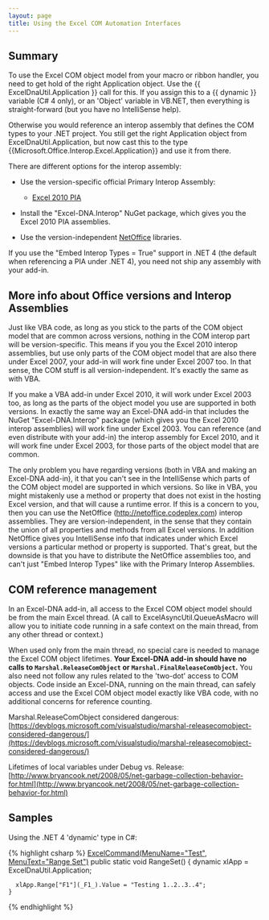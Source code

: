 ```yaml
---
layout: page
title: Using the Excel COM Automation Interfaces
---
```


## Summary

To use the Excel COM object model from your macro or ribbon handler, you need to get hold of the right Application object. Use the {{ ExcelDnaUtil.Application }} call for this. If you assign this to a {{ dynamic }} variable (C# 4 only), or an 'Object' variable in VB.NET, then everything is straight-forward (but you have no IntelliSense help).

Otherwise you would reference an interop assembly that defines the COM types to your .NET project. You still get the right Application object from ExcelDnaUtil.Application, but now cast this to the type {{Microsoft.Office.Interop.Excel.Application}} and use it from there. 

There are different options for the interop assembly:

*  Use the version-specific official Primary Interop Assembly:
	* [Excel 2010 PIA](http://www.microsoft.com/en-us/download/details.aspx?id=3508)

* Install the "Excel-DNA.Interop" NuGet package, which gives you the Excel 2010 PIA assemblies.

* Use the version-independent [NetOffice](http://netoffice.codeplex.com) libraries.

If you use the "Embed Interop Types = True" support in .NET 4 (the default when referencing a PIA under .NET 4), you need not ship any assembly with your add-in.

## More info about Office versions and Interop Assemblies

Just like VBA code, as long as you stick to the parts of the COM object model that are common across versions, nothing in the COM interop part will be version-specific. This means if you you the Excel 2010 interop assemblies, but use only parts of the COM object model that are also there under Excel 2007, your add-in will work fine under Excel 2007 too. In that sense, the COM stuff is all version-independent. It's exactly the same as with VBA.

If you make a VBA add-in under Excel 2010, it will work under Excel 2003 too, as long as the parts of the object model you use are supported in both versions. In exactly the same way an Excel-DNA add-in that includes the NuGet "Excel-DNA.Interop" package (which gives you the Excel 2010 interop assemblies) will work fine under Excel 2003.  You can reference (and even distribute with your add-in) the interop assembly for Excel 2010, and it will work fine under Excel 2003, for those parts of the object model that are common.

The only problem you have regarding versions (both in VBA and making an Excel-DNA add-in), it that you can't see in the IntelliSense which parts of the COM object model are supported in which versions. So like in VBA, you might mistakenly use a method or property that does not exist in the hosting Excel version, and that will cause a runtime error. If this is a concern to you, then you can use the NetOffice (http://netoffice.codeplex.com) interop assemblies. They are version-independent, in the sense that they contain the union of all properties and methods from all Excel versions. In addition NetOffice gives you IntelliSense info that indicates under which Excel versions a particular method or property is supported. That's great, but the downside is that you have to distribute the NetOffice assemblies too, and can't just "Embed Interop Types" like with the Primary Interop Assemblies.

## COM reference management

In an Excel-DNA add-in, all access to the Excel COM object model should be from the main Excel thread. (A call to ExcelAsyncUtil.QueueAsMacro will allow you to initiate code running in a safe context on the main thread, from any other thread or context.)

When used only from the main thread, no special care is needed to manage the Excel COM object lifetimes. **Your Excel-DNA add-in should have no calls to `Marshal.ReleaseComObject` or `Marshal.FinalReleaseComObject`.** You also need not follow any rules related to the 'two-dot' access to COM objects. Code inside an Excel-DNA, running on the main thread, can safely access and use the Excel COM object model exactly like VBA code, with no additional concerns for reference counting.

Marshal.ReleaseComObject considered dangerous: [https://devblogs.microsoft.com/visualstudio/marshal-releasecomobject-considered-dangerous/](https://devblogs.microsoft.com/visualstudio/marshal-releasecomobject-considered-dangerous/)

Lifetimes of local variables under Debug vs. Release: [http://www.bryancook.net/2008/05/net-garbage-collection-behavior-for.html](http://www.bryancook.net/2008/05/net-garbage-collection-behavior-for.html)

## Samples

Using the .NET 4 'dynamic' type in C#:

{% highlight csharp %}
    [ExcelCommand(MenuName="Test", MenuText="Range Set")](ExcelCommand(MenuName=_Test_,-MenuText=_Range-Set_))
    public static void RangeSet()
    {
      dynamic xlApp = ExcelDnaUtil.Application;
      
      xlApp.Range["F1"](_F1_).Value = "Testing 1..2..3..4";
    }
{% endhighlight %}
